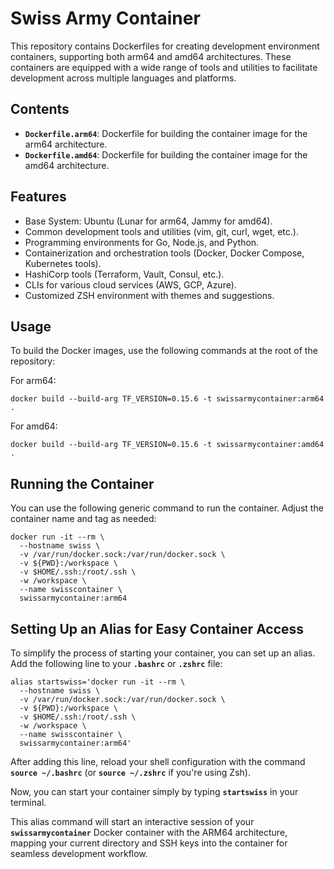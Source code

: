 
# **Swiss Army Container**

This repository contains Dockerfiles for creating development environment containers, supporting both arm64 and amd64 architectures. These containers are equipped with a wide range of tools and utilities to facilitate development across multiple languages and platforms.

## **Contents**

- **`Dockerfile.arm64`**: Dockerfile for building the container image for the arm64 architecture.
- **`Dockerfile.amd64`**: Dockerfile for building the container image for the amd64 architecture.

## **Features**

- Base System: Ubuntu (Lunar for arm64, Jammy for amd64).
- Common development tools and utilities (vim, git, curl, wget, etc.).
- Programming environments for Go, Node.js, and Python.
- Containerization and orchestration tools (Docker, Docker Compose, Kubernetes tools).
- HashiCorp tools (Terraform, Vault, Consul, etc.).
- CLIs for various cloud services (AWS, GCP, Azure).
- Customized ZSH environment with themes and suggestions.

## **Usage**

To build the Docker images, use the following commands at the root of the repository:

For arm64:

```
docker build --build-arg TF_VERSION=0.15.6 -t swissarmycontainer:arm64 .
```

For amd64:

```
docker build --build-arg TF_VERSION=0.15.6 -t swissarmycontainer:amd64 .
```

## **Running the Container**

You can use the following generic command to run the container. Adjust the container name and tag as needed:

```
docker run -it --rm \
  --hostname swiss \
  -v /var/run/docker.sock:/var/run/docker.sock \
  -v ${PWD}:/workspace \
  -v $HOME/.ssh:/root/.ssh \
  -w /workspace \
  --name swisscontainer \
  swissarmycontainer:arm64

```

## **Setting Up an Alias for Easy Container Access**

To simplify the process of starting your container, you can set up an alias. Add the following line to your **`.bashrc`** or **`.zshrc`** file:

```
alias startswiss='docker run -it --rm \
  --hostname swiss \
  -v /var/run/docker.sock:/var/run/docker.sock \
  -v ${PWD}:/workspace \
  -v $HOME/.ssh:/root/.ssh \
  -w /workspace \
  --name swisscontainer \
  swissarmycontainer:arm64'

```

After adding this line, reload your shell configuration with the command **`source ~/.bashrc`** (or **`source ~/.zshrc`** if you're using Zsh).

Now, you can start your container simply by typing **`startswiss`** in your terminal.

This alias command will start an interactive session of your **`swissarmycontainer`** Docker container with the ARM64 architecture, mapping your current directory and SSH keys into the container for seamless development workflow.

